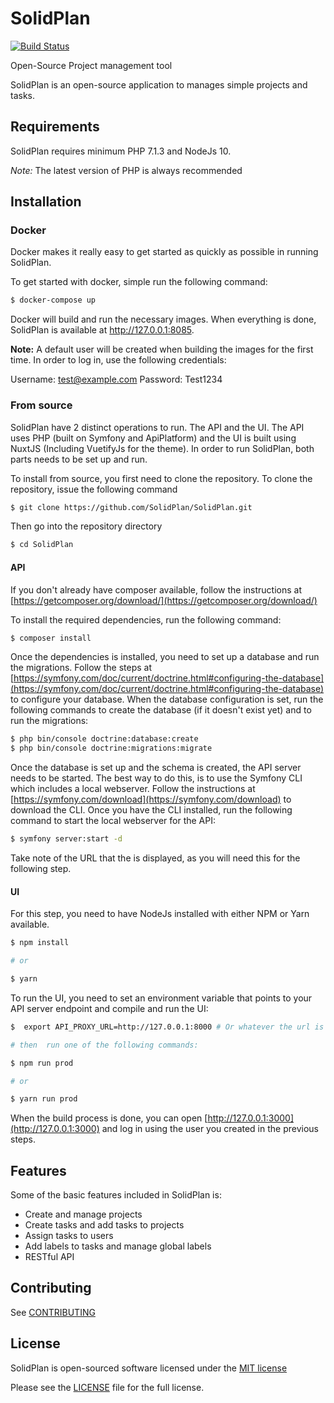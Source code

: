 SolidPlan
=========

[![Build Status](https://travis-ci.org/SolidPlan/SolidPlan.png?branch=master)](https://travis-ci.org/SolidPlan/SolidPlan)

Open-Source Project management tool

SolidPlan is an open-source application to manages simple projects and tasks. 

Requirements
------------

SolidPlan requires minimum PHP 7.1.3 and NodeJs 10.

*Note:* The latest version of PHP is always recommended

## Installation

### Docker

Docker makes it really easy to get started as quickly as possible in running SolidPlan.

To get started with docker, simple run the following command:

```bash
$ docker-compose up
```

Docker will build and run the necessary images. When everything is done, SolidPlan is available at http://127.0.0.1:8085.

**Note:** A default user will be created when building the images for the first time. In order to log in, use the following credentials:

Username: test@example.com
Password: Test1234

### From source

SolidPlan have 2 distinct operations to run. The API and the UI. The API uses PHP (built on Symfony and ApiPlatform) and the UI is built using NuxtJS (Including VuetifyJs for the theme).
In order to run SolidPlan, both parts needs to be set up and run.

To install from source, you first need to clone the repository. To clone the repository, issue the following command

```bash
$ git clone https://github.com/SolidPlan/SolidPlan.git
```

Then go into the repository directory

```bash
$ cd SolidPlan
```

#### API

If you don't already have composer available, follow the instructions at [https://getcomposer.org/download/](https://getcomposer.org/download/)

To install the required dependencies, run the following command:

```bash
$ composer install
```

Once the dependencies is installed, you need to set up a database and run the migrations.
Follow the steps at [https://symfony.com/doc/current/doctrine.html#configuring-the-database](https://symfony.com/doc/current/doctrine.html#configuring-the-database) to configure your database.
When the database configuration is set, run the following commands to create the database (if it doesn't exist yet) and to run the migrations:

```bash
$ php bin/console doctrine:database:create
$ php bin/console doctrine:migrations:migrate
```

Once the database is set up and the schema is created, the API server needs to be started. The best way to do this, is to use the Symfony CLI which includes a local webserver.
Follow the instructions at [https://symfony.com/download](https://symfony.com/download) to download the CLI.
Once you have the CLI installed, run the following command to start the local webserver for the API:

```bash
$ symfony server:start -d
```

Take note of the URL that the is displayed, as you will need this for the following step.

#### UI

For this step, you need to have NodeJs installed with either NPM or Yarn available.

```bash
$ npm install

# or

$ yarn
```

To run the UI, you need to set an environment variable that points to your API server endpoint and compile and run the UI:

```bash
$  export API_PROXY_URL=http://127.0.0.1:8000 # Or whatever the url is that your API server is running on

# then  run one of the following commands:

$ npm run prod

# or

$ yarn run prod
```

When the build process is done, you can open [http://127.0.0.1:3000](http://127.0.0.1:3000) and log in using the user you created in the previous steps.

Features
--------

Some of the basic features included in SolidPlan is:

* Create and manage projects
* Create tasks and add tasks to projects
* Assign tasks to users
* Add labels to tasks and manage global labels
* RESTful API

Contributing
------------

See [CONTRIBUTING](CONTRIBUTING.md)

License
------------

SolidPlan is open-sourced software licensed under the [MIT license](http://opensource.org/licenses/MIT)

Please see the [LICENSE](LICENSE) file for the full license.
